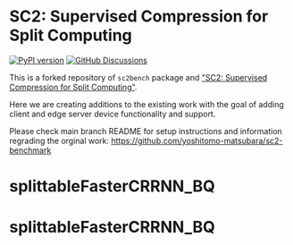 # SC2: Supervised Compression for Split Computing
[![PyPI version](https://badge.fury.io/py/sc2bench.svg)](https://badge.fury.io/py/sc2bench)
[![GitHub Discussions](https://img.shields.io/github/discussions/yoshitomo-matsubara/sc2-benchmark)](https://github.com/yoshitomo-matsubara/sc2-benchmark/discussions)  

This is a forked repository of `sc2bench` package and ["SC2: Supervised Compression for Split Computing"](#Citation). 

Here we are creating additions to the existing work with the goal of adding client and edge server device functionality and support. 

Please check main branch README for setup instructions and information regrading the orginal work: https://github.com/yoshitomo-matsubara/sc2-benchmark
# splittableFasterCRRNN_BQ
# splittableFasterCRRNN_BQ
